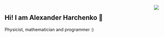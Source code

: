 <img align='right' src="https://github-readme-stats.vercel.app/api?username=morontt&show_icons=true&count_private=true">

## Hi! I am Alexander Harchenko :robot:

Physicist, mathematician and programmer :)
